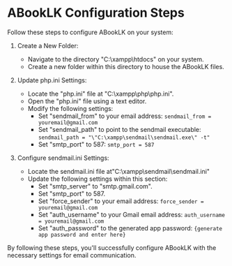 # ABookLK Configuration Steps

Follow these steps to configure ABookLK on your system:

1. Create a New Folder:
   - Navigate to the directory "C:\xampp\htdocs" on your system.
   - Create a new folder within this directory to house the ABookLK files.

2. Update php.ini Settings:
   - Locate the "php.ini" file at "C:\xampp\php\php.ini".
   - Open the "php.ini" file using a text editor.
   - Modify the following settings:
     - Set "sendmail_from" to your email address: `sendmail_from = youremail@gmail.com`
     - Set "sendmail_path" to point to the sendmail executable: `sendmail_path = "\"C:\xampp\sendmail\sendmail.exe\" -t"`
     - Set "smtp_port" to 587: `smtp_port = 587`

3. Configure sendmail.ini Settings:
   - Locate the sendmail.ini file at"C:\xampp\sendmail\sendmail.ini"
   - Update the following settings within this section:
     - Set "smtp_server" to "smtp.gmail.com".
     - Set "smtp_port" to 587.
     - Set "force_sender" to your email address: `force_sender = youremail@gmail.com`
     - Set "auth_username" to your Gmail email address: `auth_username = youremail@gmail.com`
     - Set "auth_password" to the generated app password: `{generate app password and enter here}`

By following these steps, you'll successfully configure ABookLK with the necessary settings for email communication.
